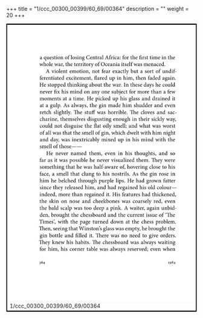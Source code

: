 +++
title = "1/ccc_00300_00399/60_69/00364"
description = ""
weight = 20
+++

<table style="border:2px solid black;max-width:800px;max-height:800px;" 
><tr><td>
<img class="center-fit-jpg"
src="/jpg_/out_jpg_1984__364.jpg">
1/ccc_00300_00399/60_69/00364
</img></td></tr></table>
